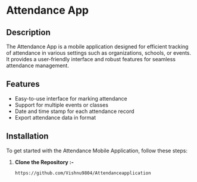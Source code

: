 # Attendance App

## Description
The Attendance App is a mobile application designed for efficient tracking of attendance in various settings such as organizations, schools, or events. It provides a user-friendly interface and robust features for seamless attendance management.

## Features
- Easy-to-use interface for marking attendance
- Support for multiple events or classes
- Date and time stamp for each attendance record
- Export attendance data in format

## Installation

To get started with the Attendance Mobile Application,  follow these steps:

1. **Clone the Repository :-**

   ```bash
   https://github.com/Vishnu9804/Attendanceapplication
  
